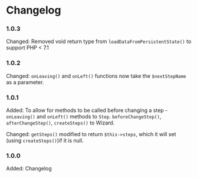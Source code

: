 # Changelog

### 1.0.3

Changed:    Removed void return type from `loadDataFromPersistentState()` to support PHP < 7.1

### 1.0.2

Changed:    `onLeaving()` and `onLeft()` functions now take the `$nextStepName` as a parameter.

### 1.0.1

Added:      To allow for methods to be called before changing a step - `onLeaving()` and `onLeft()` methods to `Step`.
`beforeChangeStep()`, `afterChangeStep()`, `createSteps()` to Wizard. 

Changed:    `getSteps()` modified to return `$this->steps`, which it will set (using `createSteps()`)if it is null. 

### 1.0.0

Added:      Changelog

